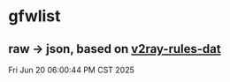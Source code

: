 # gfwlist
## raw -> json, based on [v2ray-rules-dat](https://github.com/Loyalsoldier/v2ray-rules-dat)
Fri Jun 20 06:00:44 PM CST 2025

